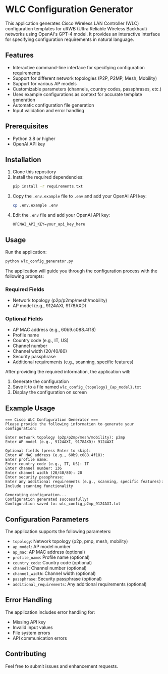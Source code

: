 # WLC Configuration Generator

This application generates Cisco Wireless LAN Controller (WLC) configuration templates for uRWB (Ultra Reliable Wireless Backhaul) networks using OpenAI's GPT-4 model. It provides an interactive interface for specifying configuration requirements in natural language.

## Features

- Interactive command-line interface for specifying configuration requirements
- Support for different network topologies (P2P, P2MP, Mesh, Mobility)
- Support for various AP models
- Customizable parameters (channels, country codes, passphrases, etc.)
- Uses example configurations as context for accurate template generation
- Automatic configuration file generation
- Input validation and error handling

## Prerequisites

- Python 3.8 or higher
- OpenAI API key

## Installation

1. Clone this repository
2. Install the required dependencies:
   ```bash
   pip install -r requirements.txt
   ```
3. Copy the `.env.example` file to `.env` and add your OpenAI API key:
   ```bash
   cp .env.example .env
   ```
4. Edit the `.env` file and add your OpenAI API key:
   ```
   OPENAI_API_KEY=your_api_key_here
   ```

## Usage

Run the application:
```bash
python wlc_config_generator.py
```

The application will guide you through the configuration process with the following prompts:

### Required Fields
- Network topology (p2p/p2mp/mesh/mobility)
- AP model (e.g., 9124AXI, 9178AXD)

### Optional Fields
- AP MAC address (e.g., 60b9.c088.4f18)
- Profile name
- Country code (e.g., IT, US)
- Channel number
- Channel width (20/40/80)
- Security passphrase
- Additional requirements (e.g., scanning, specific features)

After providing the required information, the application will:
1. Generate the configuration
2. Save it to a file named `wlc_config_{topology}_{ap_model}.txt`
3. Display the configuration on screen

## Example Usage

```
=== Cisco WLC Configuration Generator ===
Please provide the following information to generate your configuration:

Enter network topology (p2p/p2mp/mesh/mobility): p2mp
Enter AP model (e.g., 9124AXI, 9178AXD): 9124AXI

Optional fields (press Enter to skip):
Enter AP MAC address (e.g., 60b9.c088.4f18): 
Enter profile name: 
Enter country code (e.g., IT, US): IT
Enter channel number: 136
Enter channel width (20/40/80): 20
Enter security passphrase: 
Enter any additional requirements (e.g., scanning, specific features): Include scanning functionality

Generating configuration...
Configuration generated successfully!
Configuration saved to: wlc_config_p2mp_9124AXI.txt
```

## Configuration Parameters

The application supports the following parameters:

- `topology`: Network topology (p2p, pmp, mesh, mobility)
- `ap_model`: AP model number
- `ap_mac`: AP MAC address (optional)
- `profile_name`: Profile name (optional)
- `country_code`: Country code (optional)
- `channel`: Channel number (optional)
- `channel_width`: Channel width (optional)
- `passphrase`: Security passphrase (optional)
- `additional_requirements`: Any additional requirements (optional)

## Error Handling

The application includes error handling for:
- Missing API key
- Invalid input values
- File system errors
- API communication errors

## Contributing

Feel free to submit issues and enhancement requests. 